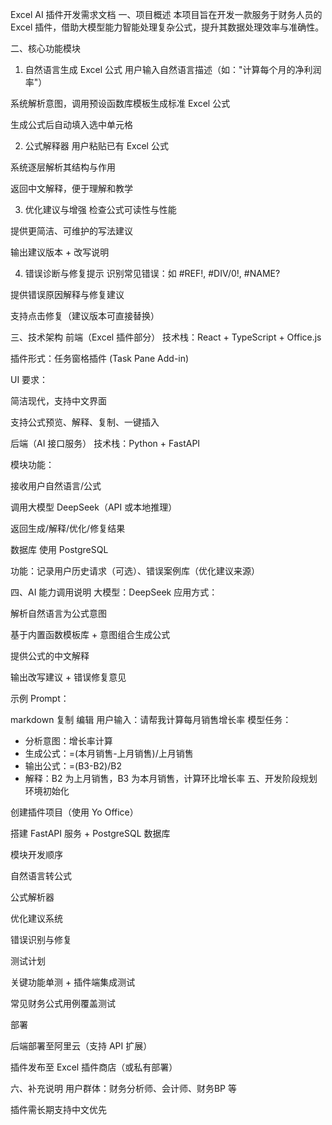 Excel AI 插件开发需求文档
一、项目概述
本项目旨在开发一款服务于财务人员的 Excel 插件，借助大模型能力智能处理复杂公式，提升其数据处理效率与准确性。

二、核心功能模块
1. 自然语言生成 Excel 公式
用户输入自然语言描述（如："计算每个月的净利润率"）

系统解析意图，调用预设函数库模板生成标准 Excel 公式

生成公式后自动填入选中单元格

2. 公式解释器
用户粘贴已有 Excel 公式

系统逐层解析其结构与作用

返回中文解释，便于理解和教学

3. 优化建议与增强
检查公式可读性与性能

提供更简洁、可维护的写法建议

输出建议版本 + 改写说明

4. 错误诊断与修复提示
识别常见错误：如 #REF!, #DIV/0!, #NAME?

提供错误原因解释与修复建议

支持点击修复（建议版本可直接替换）

三、技术架构
前端（Excel 插件部分）
技术栈：React + TypeScript + Office.js

插件形式：任务窗格插件 (Task Pane Add-in)

UI 要求：

简洁现代，支持中文界面

支持公式预览、解释、复制、一键插入

后端（AI 接口服务）
技术栈：Python + FastAPI

模块功能：

接收用户自然语言/公式

调用大模型 DeepSeek（API 或本地推理）

返回生成/解释/优化/修复结果

数据库
使用 PostgreSQL

功能：记录用户历史请求（可选）、错误案例库（优化建议来源）

四、AI 能力调用说明
大模型：DeepSeek
应用方式：

解析自然语言为公式意图

基于内置函数模板库 + 意图组合生成公式

提供公式的中文解释

输出改写建议 + 错误修复意见

示例 Prompt：

markdown
复制
编辑
用户输入：请帮我计算每月销售增长率
模型任务：
  - 分析意图：增长率计算
  - 生成公式：=(本月销售-上月销售)/上月销售
  - 输出公式：=(B3-B2)/B2
  - 解释：B2 为上月销售，B3 为本月销售，计算环比增长率
五、开发阶段规划
环境初始化

创建插件项目（使用 Yo Office）

搭建 FastAPI 服务 + PostgreSQL 数据库

模块开发顺序

自然语言转公式

公式解析器

优化建议系统

错误识别与修复

测试计划

关键功能单测 + 插件端集成测试

常见财务公式用例覆盖测试

部署

后端部署至阿里云（支持 API 扩展）

插件发布至 Excel 插件商店（或私有部署）

六、补充说明
用户群体：财务分析师、会计师、财务BP 等

插件需长期支持中文优先